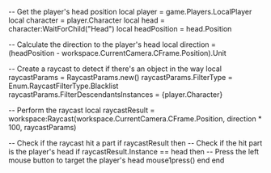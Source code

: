 -- Get the player's head position
local player = game.Players.LocalPlayer
local character = player.Character
local head = character:WaitForChild("Head")
local headPosition = head.Position

-- Calculate the direction to the player's head
local direction = (headPosition - workspace.CurrentCamera.CFrame.Position).Unit

-- Create a raycast to detect if there's an object in the way
local raycastParams = RaycastParams.new()
raycastParams.FilterType = Enum.RaycastFilterType.Blacklist
raycastParams.FilterDescendantsInstances = {player.Character}

-- Perform the raycast
local raycastResult = workspace:Raycast(workspace.CurrentCamera.CFrame.Position, direction * 100, raycastParams)

-- Check if the raycast hit a part
if raycastResult then
    -- Check if the hit part is the player's head
    if raycastResult.Instance == head then
        -- Press the left mouse button to target the player's head
        mouse1press()
    end
end

